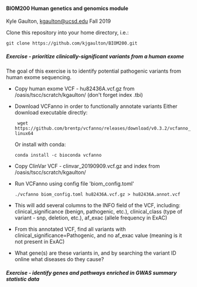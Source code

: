 #### BIOM200 Human genetics and genomics module

Kyle Gaulton, kgaulton@ucsd.edu
Fall 2019

Clone this repository into your home directory, i.e.:

```git clone https://github.com/kjgaulton/BIOM200.git```

##### Exercise - prioritize clinically-significant variants from a human exome

The goal of this exercise is to identify potential pathogenic variants from human exome sequencing.

- Copy human exome VCF - hu82436A.vcf.gz from /oasis/tscc/scratch/kgaulton/ (don't forget index .tbi)

- Download VCFanno in order to functionally annotate variants
  Either download executable directly: 
  
  ``` wget https://github.com/brentp/vcfanno/releases/download/v0.3.2/vcfanno_linux64```
  
  Or install with conda:
  
  ```conda install -c bioconda vcfanno```
  
- Copy ClinVar VCF - clinvar_20190909.vcf.gz and index from /oasis/tscc/scratch/kgaulton/

- Run VCFanno using config file 'biom_config.toml'

  ```./vcfanno biom_config.toml hu82436A.vcf.gz > hu82436A.annot.vcf```
  
- This will add several columns to the INFO field of the VCF, including: clinical_significance (benign, pathogenic, etc.), clinical_class (type of variant - snp, deletion, etc.), af_exac (allele frequency in ExAC)

- From this annotated VCF, find all variants with clinical_significance=Pathogenic, and no af_exac value (meaning is it not present in ExAC)

- What gene(s) are these variants in, and by searching the variant ID online what diseases do they cause?  



##### Exercise - identify genes and pathways enriched in GWAS summary statistic data
